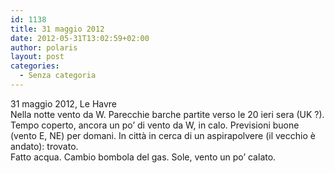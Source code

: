 ```yaml
---
id: 1138
title: 31 maggio 2012
date: 2012-05-31T13:02:59+02:00
author: polaris
layout: post
categories:
  - Senza categoria
---
```

31 maggio 2012, Le Havre  
Nella notte vento da W. Parecchie barche partite verso le 20 ieri sera (UK ?). Tempo coperto, ancora un po&#8217; di vento da W, in calo. Previsioni buone (vento E, NE) per domani. In città in cerca di un aspirapolvere (il vecchio è andato): trovato.  
Fatto acqua. Cambio bombola del gas. Sole, vento un po&#8217; calato.